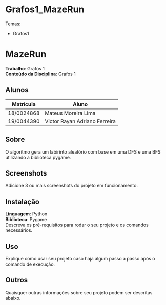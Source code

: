 # Grafos1_MazeRun
Temas:
 - Grafos1
 
# MazeRun

**Trabalho**: Grafos 1<br>
**Conteúdo da Disciplina**: Grafos 1<br>

## Alunos
|Matrícula | Aluno |
| -- | -- |
| 18/0024868  |  Mateus Moreira Lima |
| 19/0044390  |  Victor Rayan Adriano Ferreira  |

## Sobre 
O algoritmo gera um labirinto aleatório com base em uma DFS e uma BFS utilizando a biblioteca pygame.

## Screenshots
Adicione 3 ou mais screenshots do projeto em funcionamento.

## Instalação 
**Linguagem**: Python<br>
**Biblioteca**: Pygame<br>
Descreva os pré-requisitos para rodar o seu projeto e os comandos necessários.

## Uso 
Explique como usar seu projeto caso haja algum passo a passo após o comando de execução.

## Outros 
Quaisquer outras informações sobre seu projeto podem ser descritas abaixo.
